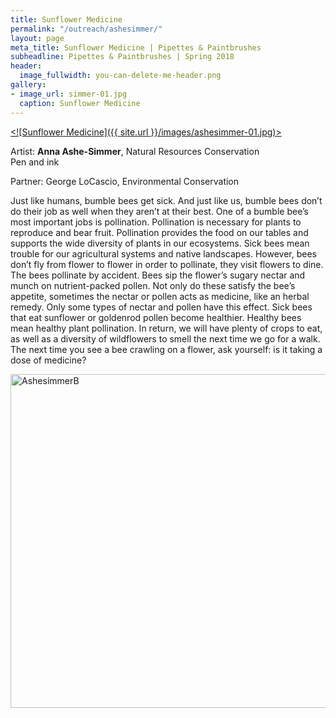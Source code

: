 ```yaml
---
title: Sunflower Medicine
permalink: "/outreach/ashesimmer/"
layout: page
meta_title: Sunflower Medicine | Pipettes & Paintbrushes
subheadline: Pipettes & Paintbrushes | Spring 2018
header:
  image_fullwidth: you-can-delete-me-header.png
gallery:
- image_url: simmer-01.jpg
  caption: Sunflower Medicine
---
```


<a href="http://www.thatslifesci.com/outreach/ashesimmer/"><![Sunflower Medicine]({{ site.url }}/images/ashesimmer-01.jpg)></a>

Artist: **Anna Ashe-Simmer**, Natural Resources Conservation<br>
Pen and ink

Partner: George LoCascio, Environmental Conservation

Just like humans, bumble bees get sick. And just like us, bumble bees don’t do their job as well when they aren’t at their best. One of a bumble bee’s most important jobs is pollination. Pollination is necessary for plants to reproduce and bear fruit. Pollination provides the food on our tables and supports the wide diversity of plants in our ecosystems. Sick bees mean trouble for our agricultural systems and native landscapes. However, bees don’t fly from flower to flower in order to pollinate, they visit flowers to dine. The bees pollinate by accident. Bees sip the flower’s sugary nectar and munch on nutrient-packed pollen. Not only do these satisfy the bee’s appetite, sometimes the nectar or pollen acts as medicine, like an herbal remedy. Only some types of nectar and pollen have this effect. Sick bees that eat sunflower or goldenrod pollen become healthier. Healthy bees mean healthy plant pollination. In return, we will have plenty of crops to eat, as well as a diversity of wildflowers to smell the next time we go for a walk. The next time you see a bee crawling on a flower, ask yourself: is it taking a dose of medicine?

<a data-flickr-embed="true" data-context="true"  href="https://www.flickr.com/photos/139839751@N06/27680563258/in/album-72157666010355377/" title="AshesimmerB"><img src="https://farm1.staticflickr.com/879/27680563258_206a34645e_c.jpg" width="800" height="534" alt="AshesimmerB"></a><script async src="//embedr.flickr.com/assets/client-code.js" charset="utf-8"></script>

